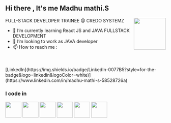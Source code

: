 ## Hi there , It's me Madhu mathi.S

FULL-STACK DEVELOPER TRAINEE @ CREDO SYSTEMZ
<img align="right" width="100" height="100" src="https://cdn.hashnode.com/res/hashnode/image/upload/v1681562508365/k96z0x3Vj.gif">                                                
- 🌱 I’m currently learning React JS and JAVA FULLSTACK DEVELOPMENT
- 👯 I’m looking to work as JAVA developer
- 📫 How to reach me :
<br />
<br />
[LinkedIn](https://img.shields.io/badge/LinkedIn-0077B5?style=for-the-badge&logo=linkedin&logoColor=white)](https://www.linkedin.com/in/madhu-mathi-s-58528726a)


### I code in
 <img height="50" width="50" src="https://img.icons8.com/color/48/000000/html-5.png" /> <img height="50" width="50" src="https://img.icons8.com/color/48/000000/css3.png" />  <img height="50" width="50" src="https://img.icons8.com/color/48/000000/bootstrap.png" />
<img height="50" width="50" src="https://img.icons8.com/color/48/000000/javascript.png"/> <img height="50" width="50" src="https://img.icons8.com/?size=100&id=123603&format=png&color=000000" />  <img height="50" width="50" src="https://img.icons8.com/color/48/000000/java-coffee-cup-logo.png" />


